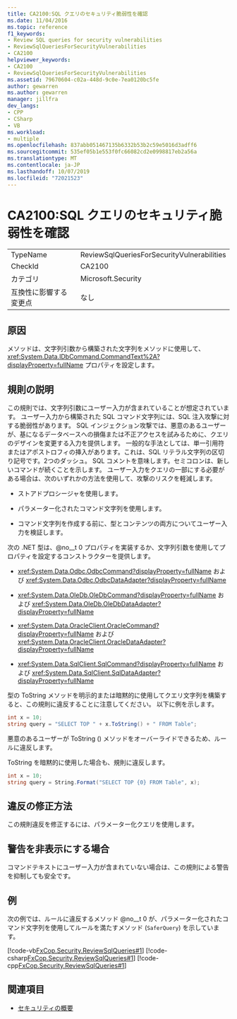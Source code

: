 ```yaml
---
title: CA2100:SQL クエリのセキュリティ脆弱性を確認
ms.date: 11/04/2016
ms.topic: reference
f1_keywords:
- Review SQL queries for security vulnerabilities
- ReviewSqlQueriesForSecurityVulnerabilities
- CA2100
helpviewer_keywords:
- CA2100
- ReviewSqlQueriesForSecurityVulnerabilities
ms.assetid: 79670604-c02a-448d-9c0e-7ea0120bc5fe
author: gewarren
ms.author: gewarren
manager: jillfra
dev_langs:
- CPP
- CSharp
- VB
ms.workload:
- multiple
ms.openlocfilehash: 837abb051467135b6332b53b2c59e5016d3adff6
ms.sourcegitcommit: 535ef05b1e553f0fc66082cd2e0998817eb2a56a
ms.translationtype: MT
ms.contentlocale: ja-JP
ms.lasthandoff: 10/07/2019
ms.locfileid: "72021523"
---
```

# <a name="ca2100-review-sql-queries-for-security-vulnerabilities"></a>CA2100:SQL クエリのセキュリティ脆弱性を確認

|||
|-|-|
|TypeName|ReviewSqlQueriesForSecurityVulnerabilities|
|CheckId|CA2100|
|カテゴリ|Microsoft.Security|
|互換性に影響する変更点|なし|

## <a name="cause"></a>原因

メソッドは、文字列引数から構築された文字列をメソッドに使用して、<xref:System.Data.IDbCommand.CommandText%2A?displayProperty=fullName> プロパティを設定します。

## <a name="rule-description"></a>規則の説明

この規則では、文字列引数にユーザー入力が含まれていることが想定されています。 ユーザー入力から構築された SQL コマンド文字列には、SQL 注入攻撃に対する脆弱性があります。 SQL インジェクション攻撃では、悪意のあるユーザーが、基になるデータベースへの損傷または不正アクセスを試みるために、クエリのデザインを変更する入力を提供します。 一般的な手法としては、単一引用符またはアポストロフィの挿入があります。これは、SQL リテラル文字列の区切り記号です。2つのダッシュ。 SQL コメントを意味します。セミコロンは、新しいコマンドが続くことを示します。 ユーザー入力をクエリの一部にする必要がある場合は、次のいずれかの方法を使用して、攻撃のリスクを軽減します。

- ストアドプロシージャを使用します。

- パラメーター化されたコマンド文字列を使用します。

- コマンド文字列を作成する前に、型とコンテンツの両方についてユーザー入力を検証します。

次の .NET 型は、@no__t 0 プロパティを実装するか、文字列引数を使用してプロパティを設定するコンストラクターを提供します。

- <xref:System.Data.Odbc.OdbcCommand?displayProperty=fullName> および <xref:System.Data.Odbc.OdbcDataAdapter?displayProperty=fullName>

- <xref:System.Data.OleDb.OleDbCommand?displayProperty=fullName> および <xref:System.Data.OleDb.OleDbDataAdapter?displayProperty=fullName>

- <xref:System.Data.OracleClient.OracleCommand?displayProperty=fullName> および <xref:System.Data.OracleClient.OracleDataAdapter?displayProperty=fullName>

- <xref:System.Data.SqlClient.SqlCommand?displayProperty=fullName> および <xref:System.Data.SqlClient.SqlDataAdapter?displayProperty=fullName>

型の ToString メソッドを明示的または暗黙的に使用してクエリ文字列を構築すると、この規則に違反することに注意してください。 以下に例を示します。

```csharp
int x = 10;
string query = "SELECT TOP " + x.ToString() + " FROM Table";
```

悪意のあるユーザーが ToString () メソッドをオーバーライドできるため、ルールに違反します。

ToString を暗黙的に使用した場合も、規則に違反します。

```csharp
int x = 10;
string query = String.Format("SELECT TOP {0} FROM Table", x);
```

## <a name="how-to-fix-violations"></a>違反の修正方法

この規則違反を修正するには、パラメーター化クエリを使用します。

## <a name="when-to-suppress-warnings"></a>警告を非表示にする場合

コマンドテキストにユーザー入力が含まれていない場合は、この規則による警告を抑制しても安全です。

## <a name="example"></a>例

次の例では、ルールに違反するメソッド @no__t 0 が、パラメーター化されたコマンド文字列を使用してルールを満たすメソッド (`SaferQuery`) を示しています。

[!code-vb[FxCop.Security.ReviewSqlQueries#1](../code-quality/codesnippet/VisualBasic/ca2100-review-sql-queries-for-security-vulnerabilities_1.vb)]
[!code-csharp[FxCop.Security.ReviewSqlQueries#1](../code-quality/codesnippet/CSharp/ca2100-review-sql-queries-for-security-vulnerabilities_1.cs)]
[!code-cpp[FxCop.Security.ReviewSqlQueries#1](../code-quality/codesnippet/CPP/ca2100-review-sql-queries-for-security-vulnerabilities_1.cpp)]

## <a name="see-also"></a>関連項目

- [セキュリティの概要](/dotnet/framework/data/adonet/security-overview)